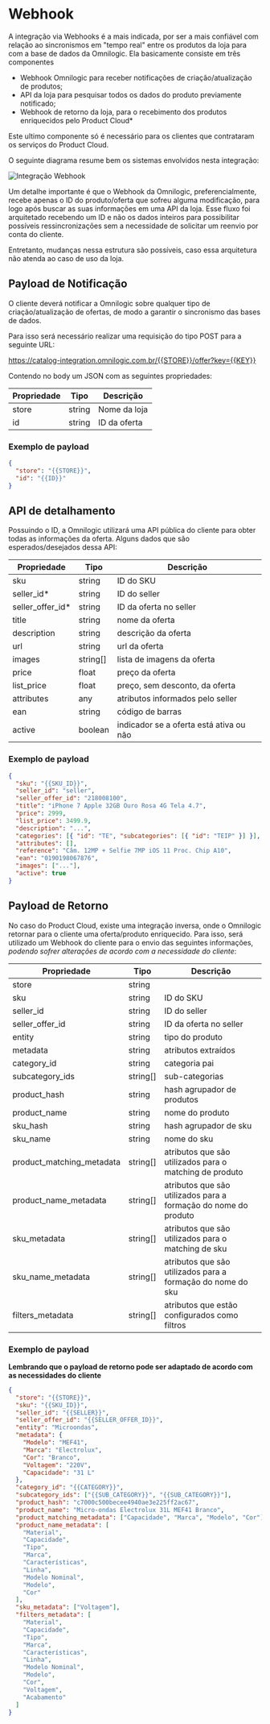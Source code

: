 # Webhook

A integração via Webhooks é a mais indicada, por ser a mais confiável com relação ao sincronismos em "tempo real" entre os produtos da loja para com a base de dados da Omnilogic. Ela basicamente consiste em três componentes

- Webhook Omnilogic para receber notificações de criação/atualização de produtos;
- API da loja para pesquisar todos os dados do produto previamente notificado;
- Webhook de retorno da loja, para o recebimento dos produtos enriquecidos pelo Product Cloud\*

Este ultimo componente só é necessário para os clientes que contrataram os serviços do Product Cloud.

O seguinte diagrama resume bem os sistemas envolvidos nesta integração:

![Integração Webhook](integration/integration-webhook.png)

Um detalhe importante é que o Webhook da Omnilogic, preferencialmente, recebe apenas o ID do produto/oferta que sofreu alguma modificação, para logo após buscar as suas informações em uma API da loja. Esse fluxo foi arquitetado recebendo um ID e não os dados inteiros para possibilitar possíveis ressincronizações sem a necessidade de solicitar um reenvio por conta do cliente.

Entretanto, mudanças nessa estrutura são possíveis, caso essa arquitetura não atenda ao caso de uso da loja.

## Payload de Notificação

O cliente deverá notificar a Omnilogic sobre qualquer tipo de criação/atualização de ofertas, de modo a garantir o sincronismo das bases de dados.

Para isso será necessário realizar uma requisição do tipo POST para a seguinte URL:

https://catalog-integration.omnilogic.com.br/{{STORE}}/offer?key={{KEY}}

Contendo no body um JSON com as seguintes propriedades:

| Propriedade | Tipo   | Descrição    |
| ----------- | ------ | ------------ |
| store       | string | Nome da loja |
| id          | string | ID da oferta |

### Exemplo de payload

```json
{
  "store": "{{STORE}}",
  "id": "{{ID}}"
}
```

## API de detalhamento

Possuindo o ID, a Omnilogic utilizará uma API pública do cliente para obter todas as informações da oferta. Alguns dados que são esperados/desejados dessa API:

| Propriedade       | Tipo     | Descrição                               |
| ----------------- | -------- | --------------------------------------- |
| sku               | string   | ID do SKU                               |
| seller_id\*       | string   | ID do seller                            |
| seller_offer_id\* | string   | ID da oferta no seller                  |
| title             | string   | nome da oferta                          |
| description       | string   | descrição da oferta                     |
| url               | string   | url da oferta                           |
| images            | string[] | lista de imagens da oferta              |
| price             | float    | preço da oferta                         |
| list_price        | float    | preço, sem desconto, da oferta          |
| attributes        | any      | atributos informados pelo seller        |
| ean               | string   | código de barras                        |
| active            | boolean  | indicador se a oferta está ativa ou não |

### Exemplo de payload

```json
{
  "sku": "{{SKU_ID}}",
  "seller_id": "seller",
  "seller_offer_id": "218008100",
  "title": "iPhone 7 Apple 32GB Ouro Rosa 4G Tela 4.7",
  "price": 2999,
  "list_price": 3499.9,
  "description": "...",
  "categories": [{ "id": "TE", "subcategories": [{ "id": "TEIP" }] }],
  "attributes": [],
  "reference": "Câm. 12MP + Selfie 7MP iOS 11 Proc. Chip A10",
  "ean": "0190198067876",
  "images": ["..."],
  "active": true
}
```

## Payload de Retorno

No caso do Product Cloud, existe uma integração inversa, onde o Omnilogic retornar para o cliente uma oferta/produto enriquecido. Para isso, será utilizado um Webhook do cliente para o envio das seguintes informações, _podendo sofrer alterações de acordo com a necessidade do cliente_:

| Propriedade               | Tipo     | Descrição                                                       |
| ------------------------- | -------- | --------------------------------------------------------------- |
| store                     | string   |                                                                 |
| sku                       | string   | ID do SKU                                                       |
| seller_id                 | string   | ID do seller                                                    |
| seller_offer_id           | string   | ID da oferta no seller                                          |
| entity                    | string   | tipo do produto                                                 |
| metadata                  | string   | atributos extraídos                                             |
| category_id               | string   | categoria pai                                                   |
| subcategory_ids           | string[] | sub-categorias                                                  |
| product_hash              | string   | hash agrupador de produtos                                      |
| product_name              | string   | nome do produto                                                 |
| sku_hash                  | string   | hash agrupador de sku                                           |
| sku_name                  | string   | nome do sku                                                     |
| product_matching_metadata | string[] | atributos que são utilizados para o matching de produto         |
| product_name_metadata     | string[] | atributos que são utilizados para a formação do nome do produto |
| sku_metadata              | string[] | atributos que são utilizados para o matching de sku             |
| sku_name_metadata         | string[] | atributos que são utilizados para a formação do nome do sku     |
| filters_metadata          | string[] | atributos que estão configurados como filtros                   |

### Exemplo de payload

**Lembrando que o payload de retorno pode ser adaptado de acordo com as necessidades do cliente**

```json
{
  "store": "{{STORE}}",
  "sku": "{{SKU_ID}}",
  "seller_id": "{{SELLER}}",
  "seller_offer_id": "{{SELLER_OFFER_ID}}",
  "entity": "Microondas",
  "metadata": {
    "Modelo": "MEF41",
    "Marca": "Electrolux",
    "Cor": "Branco",
    "Voltagem": "220V",
    "Capacidade": "31 L"
  },
  "category_id": "{{CATEGORY}}",
  "subcategory_ids": ["{{SUB_CATEGORY}}", "{{SUB_CATEGORY}}"],
  "product_hash": "c7000c500becee4940ae3e225ff2ac67",
  "product_name": "Micro-ondas Electrolux 31L MEF41 Branco",
  "product_matching_metadata": ["Capacidade", "Marca", "Modelo", "Cor"],
  "product_name_metadata": [
    "Material",
    "Capacidade",
    "Tipo",
    "Marca",
    "Características",
    "Linha",
    "Modelo Nominal",
    "Modelo",
    "Cor"
  ],
  "sku_metadata": ["Voltagem"],
  "filters_metadata": [
    "Material",
    "Capacidade",
    "Tipo",
    "Marca",
    "Características",
    "Linha",
    "Modelo Nominal",
    "Modelo",
    "Cor",
    "Voltagem",
    "Acabamento"
  ]
}
```
